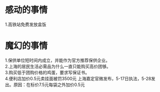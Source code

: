 #  感动的事情

1.高铁站免费发放盒饭

# 魔幻的事情

1.保供单位短时间内成立，并能作为官方推荐保供企业。  
2.上海的居民生活必需品为什么一直只能购买高价团够。  
3.购买低于团购价格的鸡蛋，要求写保证书。  
4.便利店加价0.5元卖挂面被罚3500元 上海嘉定官微发布，5-17日执法，5-28发出。原因：在标价7.5元每袋之外加价0.5元
